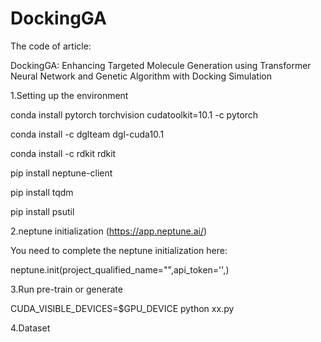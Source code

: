 # DockingGA
The code of article: 

DockingGA: Enhancing Targeted Molecule Generation using Transformer Neural Network and Genetic Algorithm with Docking Simulation

1.Setting up the environment

conda install pytorch torchvision cudatoolkit=10.1 -c pytorch

conda install -c dglteam dgl-cuda10.1

conda install -c rdkit rdkit

pip install neptune-client

pip install tqdm

pip install psutil

2.neptune initialization (https://app.neptune.ai/)

You need to complete the neptune initialization here:

neptune.init(project_qualified_name="",api_token='',)

3.Run pre-train or generate

CUDA_VISIBLE_DEVICES=$GPU_DEVICE python xx.py

4.Dataset



